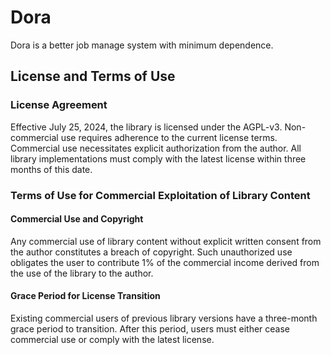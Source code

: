 Dora
===========================

Dora is a better job manage system with minimum dependence.




## License and Terms of Use

### License Agreement

Effective July 25, 2024, the library is licensed under the AGPL-v3. Non-commercial use requires adherence to the current license terms. Commercial use necessitates explicit authorization from the author. All library implementations must comply with the latest license within three months of this date.

### Terms of Use for Commercial Exploitation of Library Content

#### Commercial Use and Copyright

Any commercial use of library content without explicit written consent from the author constitutes a breach of copyright.
Such unauthorized use obligates the user to contribute 1% of the commercial income derived from the use of the library to the author.


#### Grace Period for License Transition

Existing commercial users of previous library versions have a three-month grace period to transition. 
After this period, users must either cease commercial use or comply with the latest license.
